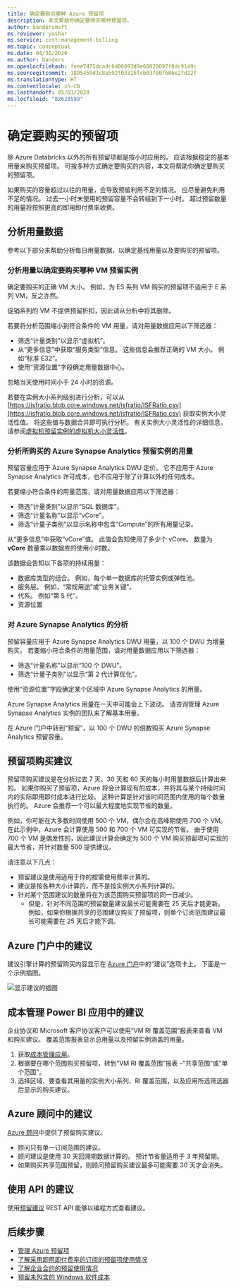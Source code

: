 ```yaml
---
title: 确定要购买哪种 Azure 预留项
description: 本文帮助你确定要购买哪种预留项。
author: bandersmsft
ms.reviewer: yashar
ms.service: cost-management-billing
ms.topic: conceptual
ms.date: 04/30/2020
ms.author: banders
ms.openlocfilehash: feee7475dcadc6d06693d9e60020097f8dc9149c
ms.sourcegitcommit: 1895459d1c8a592f03326fcb037007b86e2fd22f
ms.translationtype: HT
ms.contentlocale: zh-CN
ms.lasthandoff: 05/01/2020
ms.locfileid: "82628599"
---
```

# <a name="determine-what-reservation-to-purchase"></a>确定要购买的预留项

除 Azure Databricks 以外的所有预留项都是按小时应用的。 应该根据稳定的基本用量来购买预留项。 可按多种方式确定要购买的内容，本文将帮助你确定要购买的预留项。

如果购买的容量超过以往的用量，会导致预留利用不足的情况。 应尽量避免利用不足的情况。 过去一小时未使用的预留容量不会转结到下一小时。 超过预留数量的用量将按照更高的即用即付费率收费。

## <a name="analyze-usage-data"></a>分析用量数据

参考以下部分来帮助分析每日用量数据，以确定基线用量以及要购买的预留项。

### <a name="analyze-usage-for-a-vm-reserved-instance-purchase"></a>分析用量以确定要购买哪种 VM 预留实例

确定要购买的正确 VM 大小。 例如，为 ES 系列 VM 购买的预留项不适用于 E 系列 VM，反之亦然。

促销系列的 VM 不提供预留折扣，因此请从分析中将其删除。

若要将分析范围缩小到符合条件的 VM 用量，请对用量数据应用以下筛选器：

- 筛选“计量类别”以显示“虚拟机”。  
- 从“更多信息”中获取“服务类型”信息。   这些信息会推荐正确的 VM 大小。 例如“标准 E32”。
- 使用“资源位置”字段确定用量数据中心。 

忽略当天使用时间小于 24 小时的资源。

若要在实例大小系列级别进行分析，可以从 [https://isfratio.blob.core.windows.net/isfratio/ISFRatio.csv](https://isfratio.blob.core.windows.net/isfratio/ISFRatio.csv) 获取实例大小灵活性值。 将这些值与数据合并即可执行分析。 有关实例大小灵活性的详细信息，请参阅[虚拟机预留实例的虚拟机大小灵活性](../../virtual-machines/windows/reserved-vm-instance-size-flexibility.md)。

### <a name="analyze-usage-for-an-azure-synapse-analytics-reserved-instance-purchase"></a>分析所购买的 Azure Synapse Analytics 预留实例的用量

预留容量应用于 Azure Synapse Analytics DWU 定价。 它不应用于 Azure Synapse Analytics 许可成本，也不应用于除了计算以外的任何成本。

若要缩小符合条件的用量范围，请对用量数据应用以下筛选器：


- 筛选“计量类别”以显示“SQL 数据库”。  
- 筛选“计量名称”以显示“vCore”。  
- 筛选“计量子类别”以显示名称中包含“Compute”的所有用量记录。  

从“更多信息”中获取“vCore”值。   此值会告知使用了多少个 vCore。 数量为 **vCore** 数量乘以数据库的使用小时数。

该数据会告知以下各项的持续用量：

- 数据库类型的组合。 例如，每个单一数据库的托管实例或弹性池。
- 服务层。 例如，“常规用途”或“业务关键”。
- 代系。 例如“第 5 代”。
- 资源位置

### <a name="analysis-for-azure-synapse-analytics"></a>对 Azure Synapse Analytics 的分析

预留容量应用于 Azure Synapse Analytics DWU 用量，以 100 个 DWU 为增量购买。 若要缩小符合条件的用量范围，请对用量数据应用以下筛选器：

- 筛选“计量名称”以显示“100 个 DWU”。  
- 筛选“计量子类别”以显示“第 2 代计算优化”。  

使用“资源位置”字段确定某个区域中 Azure Synapse Analytics 的用量。 

Azure Synapse Analytics 用量在一天中可能会上下波动。 请咨询管理 Azure Synapse Analytics 实例的团队来了解基本用量。

在 Azure 门户中转到“预留”，以 100 个 DWU 的倍数购买 Azure Synapse Analytics 预留容量。

## <a name="reservation-purchase-recommendations"></a>预留项购买建议

预留项购买建议是在分析过去 7 天、30 天和 60 天的每小时用量数据后计算出来的。 如果你购买了预留项，Azure 将会计算现有的成本，并将其与某个持续时间内的实际即用即付成本进行比较。 这种计算是针对该时间范围内使用的每个数量执行的。 Azure 会推荐一个可以最大程度地实现节省的数量。

例如，你可能在大多数时间使用 500 个 VM，偶尔会在高峰期使用 700 个 VM。 在此示例中，Azure 会计算使用 500 和 700 个 VM 可实现的节省。 由于使用 700 个 VM 是偶发性的，因此建议计算会确定为 500 个 VM 购买预留项可实现的最大节省，并针对数量 500 提供建议。

请注意以下几点：

- 预留建议是使用适用于你的按需使用费率计算的。
- 建议是按各种大小计算的，而不是按实例大小系列计算的。
- 针对某个范围建议的数量将在为该范围购买预留项的同一日减少。
    - 但是，针对不同范围的预留数量建议最长可能需要在 25 天后才能更新。 例如，如果你根据共享的范围建议购买了预留项，则单个订阅范围建议最长可能需要在 25 天后才能下调。

## <a name="recommendations-in-the-azure-portal"></a>Azure 门户中的建议

建议引擎计算的预留购买内容显示在 [Azure 门户](https://portal.azure.com/#blade/Microsoft_Azure_Reservations/CreateBlade/referrer/docs)中的“建议”选项卡上。  下面是一个示例插图。

![显示建议的插图](./media/determine-reservation-purchase/select-product-ri.png)

## <a name="recommendations-in-the-cost-management-power-bi-app"></a>成本管理 Power BI 应用中的建议

企业协议和 Microsoft 客户协议客户可以使用“VM RI 覆盖范围”报表来查看 VM 和购买建议。 覆盖范围报表显示总用量以及预留实例涵盖的用量。

1. 获取[成本管理应用](https://appsource.microsoft.com/product/power-bi/costmanagement.azurecostmanagementapp)。
2. 根据要在哪个范围购买预留项，转到“VM RI 覆盖范围”报表 –“共享范围”或“单个范围”。
3. 选择区域、要查看其用量的实例大小系列、RI 覆盖范围，以及应用所选筛选器后显示的购买建议。

## <a name="recommendations-in-azure-advisor"></a>Azure 顾问中的建议

[Azure 顾问](https://portal.azure.com/#blade/Microsoft_Azure_Expert/AdvisorMenuBlade/overview)中提供了预留购买建议。

- 顾问只有单一订阅范围的建议。
- 顾问建议是使用 30 天回溯期数据计算的。 预计节省量适用于 3 年预留期。
- 如果购买共享范围预留，则顾问预留购买建议最多可能需要 30 天才会消失。

## <a name="recommendations-using-apis"></a>使用 API 的建议

使用[预留建议](/rest/api/consumption/reservationrecommendations/list) REST API 能够以编程方式查看建议。

## <a name="next-steps"></a>后续步骤

- [管理 Azure 预留项](manage-reserved-vm-instance.md)
- [了解采用即用即付费率的订阅的预留项使用情况](understand-reserved-instance-usage.md)
- [了解企业合约的预留使用情况](understand-reserved-instance-usage-ea.md)
- [预留未包含的 Windows 软件成本](reserved-instance-windows-software-costs.md)